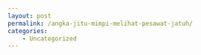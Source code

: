 ```yaml
---
layout: post
permalink: /angka-jitu-mimpi-melihat-pesawat-jatuh/
categories:
    - Uncategorized
---
```


